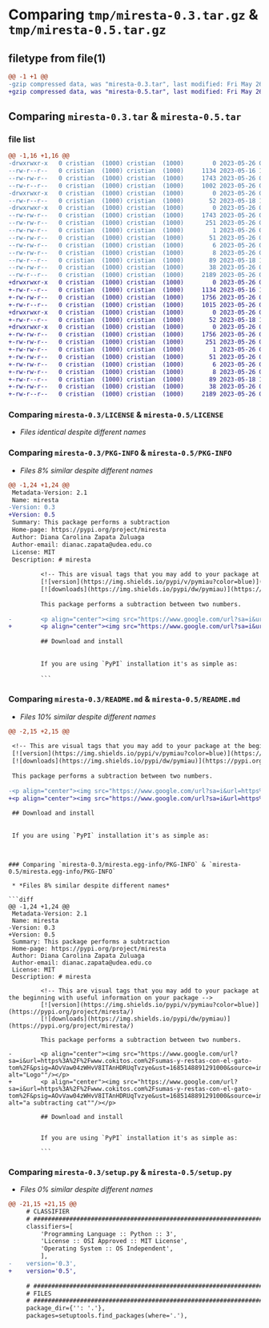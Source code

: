 # Comparing `tmp/miresta-0.3.tar.gz` & `tmp/miresta-0.5.tar.gz`

## filetype from file(1)

```diff
@@ -1 +1 @@
-gzip compressed data, was "miresta-0.3.tar", last modified: Fri May 26 00:55:59 2023, max compression
+gzip compressed data, was "miresta-0.5.tar", last modified: Fri May 26 00:59:37 2023, max compression
```

## Comparing `miresta-0.3.tar` & `miresta-0.5.tar`

### file list

```diff
@@ -1,16 +1,16 @@
-drwxrwxr-x   0 cristian  (1000) cristian  (1000)        0 2023-05-26 00:55:59.260155 miresta-0.3/
--rw-r--r--   0 cristian  (1000) cristian  (1000)     1134 2023-05-16 14:58:24.000000 miresta-0.3/LICENSE
--rw-rw-r--   0 cristian  (1000) cristian  (1000)     1743 2023-05-26 00:55:59.256155 miresta-0.3/PKG-INFO
--rw-r--r--   0 cristian  (1000) cristian  (1000)     1002 2023-05-26 00:55:31.000000 miresta-0.3/README.md
-drwxrwxr-x   0 cristian  (1000) cristian  (1000)        0 2023-05-26 00:55:59.256155 miresta-0.3/miresta/
--rw-r--r--   0 cristian  (1000) cristian  (1000)       52 2023-05-18 19:34:05.000000 miresta-0.3/miresta/__init__.py
-drwxrwxr-x   0 cristian  (1000) cristian  (1000)        0 2023-05-26 00:55:59.256155 miresta-0.3/miresta.egg-info/
--rw-rw-r--   0 cristian  (1000) cristian  (1000)     1743 2023-05-26 00:55:59.000000 miresta-0.3/miresta.egg-info/PKG-INFO
--rw-rw-r--   0 cristian  (1000) cristian  (1000)      251 2023-05-26 00:55:59.000000 miresta-0.3/miresta.egg-info/SOURCES.txt
--rw-rw-r--   0 cristian  (1000) cristian  (1000)        1 2023-05-26 00:55:59.000000 miresta-0.3/miresta.egg-info/dependency_links.txt
--rw-rw-r--   0 cristian  (1000) cristian  (1000)       51 2023-05-26 00:55:59.000000 miresta-0.3/miresta.egg-info/entry_points.txt
--rw-rw-r--   0 cristian  (1000) cristian  (1000)        6 2023-05-26 00:55:59.000000 miresta-0.3/miresta.egg-info/requires.txt
--rw-rw-r--   0 cristian  (1000) cristian  (1000)        8 2023-05-26 00:55:59.000000 miresta-0.3/miresta.egg-info/top_level.txt
--rw-r--r--   0 cristian  (1000) cristian  (1000)       89 2023-05-18 18:16:23.000000 miresta-0.3/pyproject.toml
--rw-rw-r--   0 cristian  (1000) cristian  (1000)       38 2023-05-26 00:55:59.260155 miresta-0.3/setup.cfg
--rw-r--r--   0 cristian  (1000) cristian  (1000)     2189 2023-05-26 00:55:49.000000 miresta-0.3/setup.py
+drwxrwxr-x   0 cristian  (1000) cristian  (1000)        0 2023-05-26 00:59:37.610451 miresta-0.5/
+-rw-r--r--   0 cristian  (1000) cristian  (1000)     1134 2023-05-16 14:58:24.000000 miresta-0.5/LICENSE
+-rw-rw-r--   0 cristian  (1000) cristian  (1000)     1756 2023-05-26 00:59:37.610451 miresta-0.5/PKG-INFO
+-rw-r--r--   0 cristian  (1000) cristian  (1000)     1015 2023-05-26 00:57:38.000000 miresta-0.5/README.md
+drwxrwxr-x   0 cristian  (1000) cristian  (1000)        0 2023-05-26 00:59:37.606450 miresta-0.5/miresta/
+-rw-r--r--   0 cristian  (1000) cristian  (1000)       52 2023-05-18 19:34:05.000000 miresta-0.5/miresta/__init__.py
+drwxrwxr-x   0 cristian  (1000) cristian  (1000)        0 2023-05-26 00:59:37.610451 miresta-0.5/miresta.egg-info/
+-rw-rw-r--   0 cristian  (1000) cristian  (1000)     1756 2023-05-26 00:59:37.000000 miresta-0.5/miresta.egg-info/PKG-INFO
+-rw-rw-r--   0 cristian  (1000) cristian  (1000)      251 2023-05-26 00:59:37.000000 miresta-0.5/miresta.egg-info/SOURCES.txt
+-rw-rw-r--   0 cristian  (1000) cristian  (1000)        1 2023-05-26 00:59:37.000000 miresta-0.5/miresta.egg-info/dependency_links.txt
+-rw-rw-r--   0 cristian  (1000) cristian  (1000)       51 2023-05-26 00:59:37.000000 miresta-0.5/miresta.egg-info/entry_points.txt
+-rw-rw-r--   0 cristian  (1000) cristian  (1000)        6 2023-05-26 00:59:37.000000 miresta-0.5/miresta.egg-info/requires.txt
+-rw-rw-r--   0 cristian  (1000) cristian  (1000)        8 2023-05-26 00:59:37.000000 miresta-0.5/miresta.egg-info/top_level.txt
+-rw-r--r--   0 cristian  (1000) cristian  (1000)       89 2023-05-18 18:16:23.000000 miresta-0.5/pyproject.toml
+-rw-rw-r--   0 cristian  (1000) cristian  (1000)       38 2023-05-26 00:59:37.610451 miresta-0.5/setup.cfg
+-rw-r--r--   0 cristian  (1000) cristian  (1000)     2189 2023-05-26 00:59:31.000000 miresta-0.5/setup.py
```

### Comparing `miresta-0.3/LICENSE` & `miresta-0.5/LICENSE`

 * *Files identical despite different names*

### Comparing `miresta-0.3/PKG-INFO` & `miresta-0.5/PKG-INFO`

 * *Files 8% similar despite different names*

```diff
@@ -1,24 +1,24 @@
 Metadata-Version: 2.1
 Name: miresta
-Version: 0.3
+Version: 0.5
 Summary: This package performs a subtraction
 Home-page: https://pypi.org/project/miresta
 Author: Diana Carolina Zapata Zuluaga
 Author-email: dianac.zapata@udea.edu.co
 License: MIT
 Description: # miresta
         
         <!-- This are visual tags that you may add to your package at the beginning with useful information on your package --> 
         [![version](https://img.shields.io/pypi/v/pymiau?color=blue)](https://pypi.org/project/miresta/)
         [![downloads](https://img.shields.io/pypi/dw/pymiau)](https://pypi.org/project/miresta/)
         
         This package performs a subtraction between two numbers.
         
-        <p align="center"><img src="https://www.google.com/url?sa=i&url=https%3A%2F%2Fwww.cokitos.com%2Fsumas-y-restas-con-el-gato-tom%2F&psig=AOvVaw04zWHvV8ITAnHDRUqTvzye&ust=1685148891291000&source=images&cd=vfe&ved=0CBEQjRxqFwoTCICpsPrikf8CFQAAAAAdAAAAABAE" alt="Logo""/></p>
+        <p align="center"><img src="https://www.google.com/url?sa=i&url=https%3A%2F%2Fwww.cokitos.com%2Fsumas-y-restas-con-el-gato-tom%2F&psig=AOvVaw04zWHvV8ITAnHDRUqTvzye&ust=1685148891291000&source=images&cd=vfe&ved=0CBEQjRxqFwoTCICpsPrikf8CFQAAAAAdAAAAABAE" alt="a subtracting cat""/></p>
         
         ## Download and install
         
         
         If you are using `PyPI` installation it's as simple as:
         
         ```
```

### Comparing `miresta-0.3/README.md` & `miresta-0.5/README.md`

 * *Files 10% similar despite different names*

```diff
@@ -2,15 +2,15 @@
 
 <!-- This are visual tags that you may add to your package at the beginning with useful information on your package --> 
 [![version](https://img.shields.io/pypi/v/pymiau?color=blue)](https://pypi.org/project/miresta/)
 [![downloads](https://img.shields.io/pypi/dw/pymiau)](https://pypi.org/project/miresta/)
 
 This package performs a subtraction between two numbers.
 
-<p align="center"><img src="https://www.google.com/url?sa=i&url=https%3A%2F%2Fwww.cokitos.com%2Fsumas-y-restas-con-el-gato-tom%2F&psig=AOvVaw04zWHvV8ITAnHDRUqTvzye&ust=1685148891291000&source=images&cd=vfe&ved=0CBEQjRxqFwoTCICpsPrikf8CFQAAAAAdAAAAABAE" alt="Logo""/></p>
+<p align="center"><img src="https://www.google.com/url?sa=i&url=https%3A%2F%2Fwww.cokitos.com%2Fsumas-y-restas-con-el-gato-tom%2F&psig=AOvVaw04zWHvV8ITAnHDRUqTvzye&ust=1685148891291000&source=images&cd=vfe&ved=0CBEQjRxqFwoTCICpsPrikf8CFQAAAAAdAAAAABAE" alt="a subtracting cat""/></p>
 
 ## Download and install
 
 
 If you are using `PyPI` installation it's as simple as:
 
 ```
```

### Comparing `miresta-0.3/miresta.egg-info/PKG-INFO` & `miresta-0.5/miresta.egg-info/PKG-INFO`

 * *Files 8% similar despite different names*

```diff
@@ -1,24 +1,24 @@
 Metadata-Version: 2.1
 Name: miresta
-Version: 0.3
+Version: 0.5
 Summary: This package performs a subtraction
 Home-page: https://pypi.org/project/miresta
 Author: Diana Carolina Zapata Zuluaga
 Author-email: dianac.zapata@udea.edu.co
 License: MIT
 Description: # miresta
         
         <!-- This are visual tags that you may add to your package at the beginning with useful information on your package --> 
         [![version](https://img.shields.io/pypi/v/pymiau?color=blue)](https://pypi.org/project/miresta/)
         [![downloads](https://img.shields.io/pypi/dw/pymiau)](https://pypi.org/project/miresta/)
         
         This package performs a subtraction between two numbers.
         
-        <p align="center"><img src="https://www.google.com/url?sa=i&url=https%3A%2F%2Fwww.cokitos.com%2Fsumas-y-restas-con-el-gato-tom%2F&psig=AOvVaw04zWHvV8ITAnHDRUqTvzye&ust=1685148891291000&source=images&cd=vfe&ved=0CBEQjRxqFwoTCICpsPrikf8CFQAAAAAdAAAAABAE" alt="Logo""/></p>
+        <p align="center"><img src="https://www.google.com/url?sa=i&url=https%3A%2F%2Fwww.cokitos.com%2Fsumas-y-restas-con-el-gato-tom%2F&psig=AOvVaw04zWHvV8ITAnHDRUqTvzye&ust=1685148891291000&source=images&cd=vfe&ved=0CBEQjRxqFwoTCICpsPrikf8CFQAAAAAdAAAAABAE" alt="a subtracting cat""/></p>
         
         ## Download and install
         
         
         If you are using `PyPI` installation it's as simple as:
         
         ```
```

### Comparing `miresta-0.3/setup.py` & `miresta-0.5/setup.py`

 * *Files 0% similar despite different names*

```diff
@@ -21,15 +21,15 @@
     # CLASSIFIER
     # ######################################################################
     classifiers=[
         'Programming Language :: Python :: 3',
         'License :: OSI Approved :: MIT License',
         'Operating System :: OS Independent',
         ],
-    version='0.3',
+    version='0.5',
 
     # ######################################################################
     # FILES
     # ######################################################################
     package_dir={'': '.'},
     packages=setuptools.find_packages(where='.'),
```

